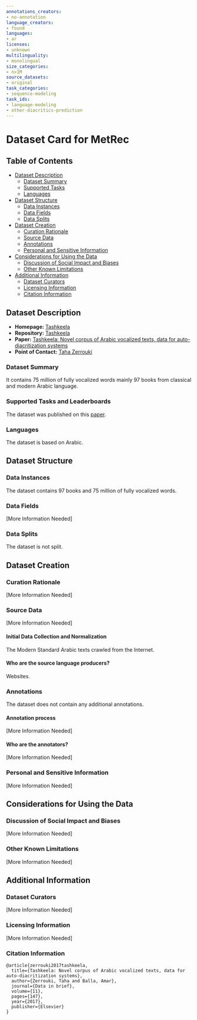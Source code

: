```yaml
---
annotations_creators:
- no-annotation
language_creators:
- found
languages:
- ar
licenses:
- unknown
multilinguality:
- monolingual
size_categories:
- n>1M
source_datasets:
- original
task_categories:
- sequence-modeling
task_ids:
- language-modeling
- other-diacritics-prediction
---
```


# Dataset Card for MetRec

## Table of Contents
- [Dataset Description](#dataset-description)
  - [Dataset Summary](#dataset-summary)
  - [Supported Tasks](#supported-tasks-and-leaderboards)
  - [Languages](#languages)
- [Dataset Structure](#dataset-structure)
  - [Data Instances](#data-instances)
  - [Data Fields](#data-instances)
  - [Data Splits](#data-instances)
- [Dataset Creation](#dataset-creation)
  - [Curation Rationale](#curation-rationale)
  - [Source Data](#source-data)
  - [Annotations](#annotations)
  - [Personal and Sensitive Information](#personal-and-sensitive-information)
- [Considerations for Using the Data](#considerations-for-using-the-data)
  - [Discussion of Social Impact and Biases](#discussion-of-social-impact-and-biases)
  - [Other Known Limitations](#other-known-limitations)
- [Additional Information](#additional-information)
  - [Dataset Curators](#dataset-curators)
  - [Licensing Information](#licensing-information)
  - [Citation Information](#citation-information)

## Dataset Description

- **Homepage:** [Tashkeela](https://sourceforge.net/projects/tashkeela/)
- **Repository:** [Tashkeela](https://sourceforge.net/projects/tashkeela/)
- **Paper:** [Tashkeela: Novel corpus of Arabic vocalized texts, data for auto-diacritization systems](https://www.sciencedirect.com/science/article/pii/S2352340917300112)
- **Point of Contact:** [Taha Zerrouki](mailto:t_zerrouki@esi.dz)

### Dataset Summary

It contains 75 million of fully vocalized words mainly
97 books from classical and modern Arabic language.

### Supported Tasks and Leaderboards

The dataset was published on this [paper](https://www.sciencedirect.com/science/article/pii/S2352340917300112#!).

### Languages

The dataset is based on Arabic.

## Dataset Structure

### Data Instances

The dataset contains 97 books and 75 million of fully vocalized words.

### Data Fields

[More Information Needed]

### Data Splits

The dataset is not split. 

## Dataset Creation

### Curation Rationale

[More Information Needed]

### Source Data

[More Information Needed]

#### Initial Data Collection and Normalization

The Modern Standard Arabic texts crawled from the Internet.

#### Who are the source language producers?

Websites.

### Annotations

The dataset does not contain any additional annotations.

#### Annotation process

[More Information Needed]

#### Who are the annotators?

[More Information Needed]

### Personal and Sensitive Information

[More Information Needed]

## Considerations for Using the Data

### Discussion of Social Impact and Biases

[More Information Needed]

### Other Known Limitations

[More Information Needed]

## Additional Information

### Dataset Curators

[More Information Needed]

### Licensing Information

[More Information Needed]

### Citation Information

```
@article{zerrouki2017tashkeela,
  title={Tashkeela: Novel corpus of Arabic vocalized texts, data for auto-diacritization systems},
  author={Zerrouki, Taha and Balla, Amar},
  journal={Data in brief},
  volume={11},
  pages={147},
  year={2017},
  publisher={Elsevier}
}
```
